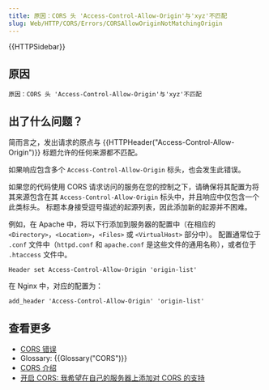 ```yaml
---
title: 原因：CORS 头 'Access-Control-Allow-Origin'与'xyz'不匹配
slug: Web/HTTP/CORS/Errors/CORSAllowOriginNotMatchingOrigin
---
```

{{HTTPSidebar}}

## 原因

```plain
原因：CORS 头 'Access-Control-Allow-Origin'与'xyz'不匹配
```

## 出了什么问题？

简而言之，发出请求的原点与 {{HTTPHeader("Access-Control-Allow-Origin")}} 标题允许的任何来源都不匹配。

如果响应包含多个 `Access-Control-Allow-Origin` 标头，也会发生此错误。

如果您的代码使用 CORS 请求访问的服务在您的控制之下，请确保将其配置为将其来源包含在其 `Access-Control-Allow-Origin` 标头中，并且响应中仅包含一个此类标头。 标题本身接受逗号描述的起源列表，因此添加新的起源并不困难。

例如，在 Apache 中，将以下行添加到服务器的配置中（在相应的 `<Directory>`，`<Location>`，`<Files>` 或 `<VirtualHost>` 部分中）。 配置通常位于 `.conf` 文件中（`httpd.conf` 和 `apache.conf` 是这些文件的通用名称），或者位于 `.htaccess` 文件中。

```plain
Header set Access-Control-Allow-Origin 'origin-list'
```

在 Nginx 中，对应的配置为：

```plain
add_header 'Access-Control-Allow-Origin' 'origin-list'
```

## 查看更多

- [CORS 错误](/zh-CN/docs/Web/HTTP/CORS/Errors)
- Glossary: {{Glossary("CORS")}}
- [CORS 介绍](/zh-CN/docs/Web/HTTP/CORS)
- [开启 CORS: 我希望在自己的服务器上添加对 CORS 的支持](https://enable-cors.org/server.html)
